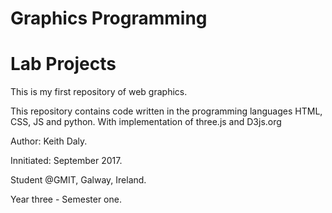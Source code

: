 # Graphics Programming
# Lab Projects

This is my first repository of web graphics.

This repository contains code written in the programming languages HTML, CSS, JS and python.
With implementation of three.js and D3js.org

Author: Keith Daly.

Innitiated: September 2017.

Student @GMIT, Galway, Ireland. 

Year three - Semester one.

